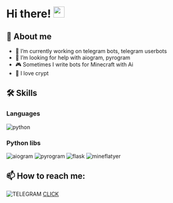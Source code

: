 # Hi there! <img src="https://media.giphy.com/media/hvRJCLFzcasrR4ia7z/giphy.gif" width="29px" height="29px">

## 📄 About me

- 🔭 I’m currently working on telegram bots, telegram userbots
- 🤔 I’m looking for help with aiogram, pyrogram
- 🎮 Sometimes I write bots for Minecraft with Ai
- 💎 I love crypt

## 🛠 Skills

### Languages

![python](https://img.shields.io/badge/Python-3776AB?style=for-the-badge&logo=python&logoColor=white)

### Python libs

![aiogram](https://img.shields.io/badge/-AIOGRAM-blue?style=for-the-badge&logo=python&logoColor=white) ![pyrogram](https://img.shields.io/badge/-PYROGRAM-blue?style=for-the-badge&logo=python&logoColor=white) ![flask](https://img.shields.io/badge/-FLASK-blue?style=for-the-badge&logo=python&logoColor=white) ![mineflatyer](https://img.shields.io/badge/-MINEFLAYER-blue?style=for-the-badge&logo=python&logoColor=white)

## 📫 How to reach me: 
![TELEGRAM](https://img.shields.io/badge/TELEGRAM-LINK-blue) 
[CLICK](https://t.me/ew2df)

